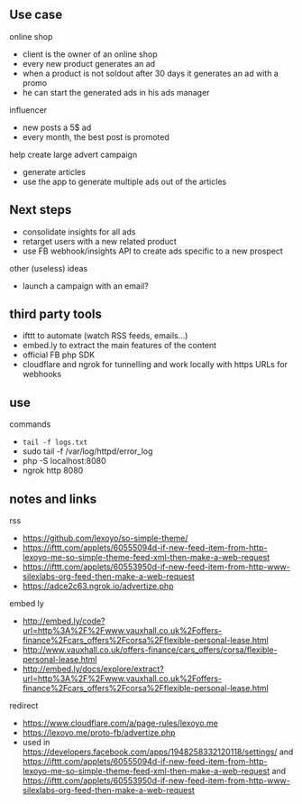 

## Use case

online shop
* client is the owner of an online shop
* every new product generates an ad
* when a product is not soldout after 30 days it generates an ad with a promo
* he can start the generated ads in his ads manager

influencer
* new posts a 5$ ad
* every month, the best post is promoted 

help create large advert campaign
* generate articles
* use the app to generate multiple ads out of the articles



## Next steps


* consolidate insights for all ads
* retarget users with a new related product
* use FB webhook/insights API to create ads specific to a new prospect

other (useless) ideas
* launch a campaign with an email?

## third party tools

* ifttt to automate (watch RSS feeds, emails...)
* embed.ly to extract the main features of the content
* official FB php SDK
* cloudflare and ngrok for tunnelling and work locally with https URLs for webhooks


## use

commands
* `tail -f logs.txt`
* sudo tail -f /var/log/httpd/error_log
* php -S localhost:8080
* ngrok http 8080

## notes and links

rss
* https://github.com/lexoyo/so-simple-theme/
* https://ifttt.com/applets/60555094d-if-new-feed-item-from-http-lexoyo-me-so-simple-theme-feed-xml-then-make-a-web-request
* https://ifttt.com/applets/60553950d-if-new-feed-item-from-http-www-silexlabs-org-feed-then-make-a-web-request
* https://adce2c63.ngrok.io/advertize.php

embed ly
* http://embed.ly/code?url=http%3A%2F%2Fwww.vauxhall.co.uk%2Foffers-finance%2Fcars_offers%2Fcorsa%2Fflexible-personal-lease.html
* http://www.vauxhall.co.uk/offers-finance/cars_offers/corsa/flexible-personal-lease.html
* http://embed.ly/docs/explore/extract?url=http%3A%2F%2Fwww.vauxhall.co.uk%2Foffers-finance%2Fcars_offers%2Fcorsa%2Fflexible-personal-lease.html

redirect
* https://www.cloudflare.com/a/page-rules/lexoyo.me
* https://lexoyo.me/proto-fb/advertize.php
* used in https://developers.facebook.com/apps/1948258332120118/settings/ and https://ifttt.com/applets/60555094d-if-new-feed-item-from-http-lexoyo-me-so-simple-theme-feed-xml-then-make-a-web-request and https://ifttt.com/applets/60553950d-if-new-feed-item-from-http-www-silexlabs-org-feed-then-make-a-web-request


